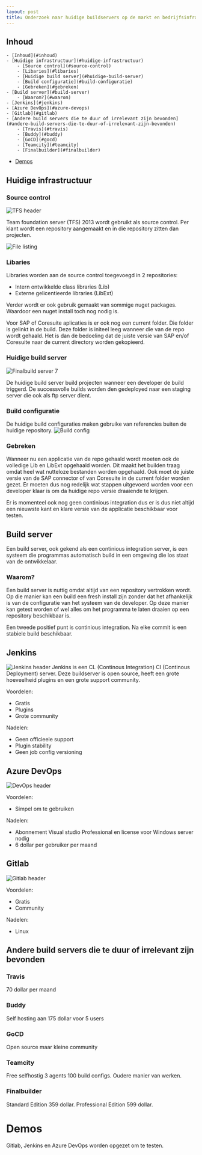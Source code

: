 ```yaml
---
layout: post
title: Onderzoek naar huidige buildservers op de markt en bedrijfsinfrastructuur
---
```


## Inhoud
<!-- TOC depthFrom:1 depthTo:6 withLinks:1 updateOnSave:1 orderedList:0 -->

	- [Inhoud](#inhoud)
	- [Huidige infrastructuur](#huidige-infrastructuur)
		- [Source control](#source-control)
		- [Libaries](#libaries)
		- [Huidige build server](#huidige-build-server)
		- [Build configuratie](#build-configuratie)
		- [Gebreken](#gebreken)
	- [Build server](#build-server)
		- [Waarom?](#waarom)
	- [Jenkins](#jenkins)
	- [Azure DevOps](#azure-devops)
	- [Gitlab](#gitlab)
	- [Andere build servers die te duur of irrelevant zijn bevonden](#andere-build-servers-die-te-duur-of-irrelevant-zijn-bevonden)
		- [Travis](#travis)
		- [Buddy](#buddy)
		- [GoCD](#gocd)
		- [Teamcity](#teamcity)
		- [Finalbuilder](#finalbuilder)
- [Demos](#demos)

<!-- /TOC -->
## Huidige infrastructuur
### Source control
![TFS header](/assets/tfsheader.png)

Team foundation server (TFS) 2013 wordt gebruikt als source control. Per klant wordt een repository aangemaakt en in die repository zitten dan projecten.

![File listing](/assets/brfiles.png)


### Libaries
Libraries worden aan de source control toegevoegd in 2 repositories:
- Intern ontwikkelde class libraries (Lib)
- Externe gelicentieerde libraries (LibExt)

Verder wordt er ook gebruik gemaakt van sommige nuget packages. Waardoor een nuget install toch nog nodig is.

Voor SAP of Coresuite aplicaties is er ook nog een current folder. Die folder is gelinkt in de build. Deze folder is initeel leeg wanneer die van de repo wordt gehaald. Het is dan de bedoeling dat de juiste versie van SAP en/of Coresuite naar de current directory worden gekopieerd.

### Huidige build server
![Finalbuild server 7](/assets/finalbuildheader.png)

De huidige build server build projecten wanneer een developer de build triggerd. De successvolle builds worden den gedeployed naar een staging server die ook als ftp server dient.

### Build configuratie
De huidige build configuraties maken gebruike van referencies buiten de huidige repository.
![Build config](/assets/libref.png)

### Gebreken

Wanneer nu een applicatie van de repo gehaald wordt moeten ook de volledige Lib en LibExt opgehaald worden. Dit maakt het builden traag omdat heel wat nutteloze bestanden worden opgehaald. Ook moet de juiste versie van de SAP connector of van Coresuite in de current folder worden gezet. Er moeten dus nog redelijk wat stappen uitgevoerd worden voor een developer klaar is om da huidige repo versie draaiende te krijgen.

Er is momenteel ook nog geen continious integration dus er is dus niet altijd een nieuwste kant en klare versie van de applicatie beschikbaar voor testen.

## Build server
Een build server, ook gekend als een continious integration server, is een systeem die programmas automatisch build in een omgeving die los staat van de ontwikkelaar.

### Waarom?

Een build server is nuttig omdat altijd van een repository vertrokken wordt. Op die manier kan een build een fresh install zijn zonder dat het afhankelijk is van de configuratie van het systeem van de developer. Op deze manier kan getest worden of wel alles om het programma te laten draaien op een repository beschikbaar is.

Een tweede positief punt is continious integration. Na elke commit is een stabiele build beschikbaar.
## Jenkins
![Jenkins header](/assets/jenkinsheader.png)
Jenkins is een CL (Continous Integration) CI (Continous Deployment) server. Deze buildserver is open source, heeft een grote hoeveelheid plugins en een grote support community.

Voordelen:
- Gratis
- Plugins
- Grote community

Nadelen:
- Geen officieele support
- Plugin stability
- Geen job config versioning


## Azure DevOps
![DevOps header](/assets/azuredevopsheaderalt.png)

Voordelen:
- Simpel om te gebruiken

Nadelen:
- Abonnement Visual studio Professional en license voor Windows server nodig
- 6 dollar per gebruiker per maand

## Gitlab
![Gitlab header](/assets/gitlabheader.png)

Voordelen:
- Gratis
- Community

Nadelen:
- Linux

## Andere build servers die te duur of irrelevant zijn bevonden

### Travis
70 dollar per maand
### Buddy
Self hosting aan 175 dollar voor 5 users
### GoCD
Open source maar kleine community
### Teamcity
Free selfhostig 3 agents 100 build configs. Oudere manier van werken.
### Finalbuilder
Standard Edition 359 dollar.
Professional Edition 599 dollar.

# Demos

Gitlab, Jenkins en Azure DevOps worden opgezet om te testen.
